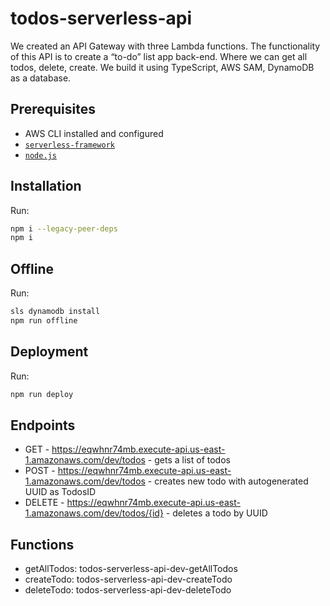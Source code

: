 # todos-serverless-api

We created an API Gateway with three Lambda functions. The functionality of this API is to create a “to-do” list app back-end. Where we can get all todos, delete, create. We build it using TypeScript, AWS SAM, DynamoDB as a database.

## Prerequisites

- AWS CLI installed and configured
- [`serverless-framework`](https://github.com/serverless/serverless)
- [`node.js`](https://nodejs.org)

## Installation

Run:

```bash
npm i --legacy-peer-deps
npm i
```

## Offline

Run:

```bash
sls dynamodb install
npm run offline
```

## Deployment

Run:

```bash
npm run deploy
```

## Endpoints

- GET - https://eqwhnr74mb.execute-api.us-east-1.amazonaws.com/dev/todos - gets a list of todos
- POST - https://eqwhnr74mb.execute-api.us-east-1.amazonaws.com/dev/todos - creates new todo with autogenerated UUID as TodosID
- DELETE - https://eqwhnr74mb.execute-api.us-east-1.amazonaws.com/dev/todos/{id} - deletes a todo by UUID

## Functions

- getAllTodos: todos-serverless-api-dev-getAllTodos
- createTodo: todos-serverless-api-dev-createTodo
- deleteTodo: todos-serverless-api-dev-deleteTodo
